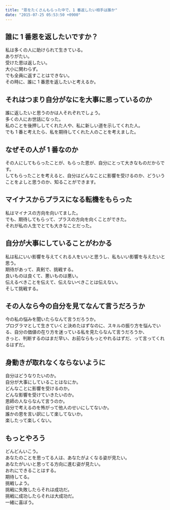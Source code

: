 ```yaml
---
title: "恩をたくさんもらった中で、1 番返したい相手は誰か"
date: "2015-07-25 05:53:50 +0900"
---
```


## 誰に 1 番恩を返したいですか？

私は多くの人に助けられて生きている。  
ありがたい。  
受けた恩は返したい。  
大小に関わらず。  
でも全員に返すことはできない。  
その時に、誰に 1 番恩を返したいと考えるか。

## それはつまり自分がなにを大事に思っているのか

誰に返したいと思うのかは人それぞれでしょう。  
多くの人にお世話になった。  
私のことを後押ししてくれた人や、私に新しい道を示してくれた人。  
でも 1 番と考えたら、私を期待してくれた人のことを考えました。

## なぜその人が 1 番なのか

その人にしてもらったことが、もらった恩が、自分にとって大きなものだからです。  
してもらったことを考えると、自分はどんなことに影響を受けるのか、どういうことをよしと思うのか、知ることができます。

## マイナスからプラスになる転機をもらった

私はマイナスの方向を向いてました。  
でも、期待してもらって、プラスの方向を向くことができた。  
それが私の人生でとても大きなことだった。

## 自分が大事にしていることがわかる

私は私にいい影響を与えてくれる人をいいと思うし、私もいい影響を与えたいと思う。  
期待があって、真剣で、挑戦する。  
良いものは良くて、悪いものは悪い。  
伝えるべきことを伝えて、伝えないべきことは伝えない。  
そして挑戦する。

## その人なら今の自分を見てなんて言うだろうか

今の私の悩みを聞いたらなんて言うだろうか。  
プログラマとして生きていくと決めたはずなのに、スキルの振り方を悩んでいる、自分の価値の在り方を迷っている私を見たらなんて言うだろうか、  
きっと、判断するのはまだ早い、お前ならもっとやれるはずだ、って言ってくれるはずだ。

## 身動きが取れなくならないように

自分はどうなりたいのか。  
自分が大事にしていることはなにか。  
どんなことに影響を受けるのか。  
どんな影響を受けていきたいのか。  
恩師の人ならなんて言うのか。  
自分で考えるのを怖がって他人のせいにしてないか。  
誰かの恩を言い訳にして楽してないか。  
楽したって楽しくない。

## もっとやろう

どんどんいこう。  
あなたのことを思ってる人は、あなたがよくなる姿が見たい。  
あなたがいいと思ってる方向に進む姿が見たい。  
おれにできることはする。  
期待してる。  
挑戦しよう。  
挑戦に失敗したらそれは成功だ。  
挑戦に成功したらそれは大成功だ。  
一緒に喜ぼう。
